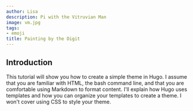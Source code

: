 ```yaml
---
author: Lisa
description: Pi with the Vitruvian Man
image: vm.jpg
tags:
- emoji
title: Painting by the Digit
---
```


## Introduction

This tutorial will show you how to create a simple theme in Hugo. I assume that you are familiar with HTML, the bash command line, and that you are comfortable using Markdown to format content. I'll explain how Hugo uses templates and how you can organize your templates to create a theme. I won't cover using CSS to style your theme.